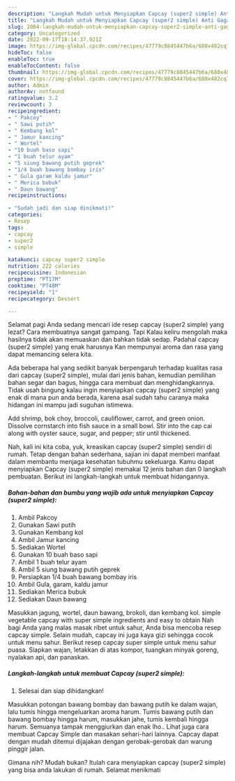 ```yaml
---
description: "Langkah Mudah untuk Menyiapkan Capcay (super2 simple) Anti Gagal"
title: "Langkah Mudah untuk Menyiapkan Capcay (super2 simple) Anti Gagal"
slug: 2064-langkah-mudah-untuk-menyiapkan-capcay-super2-simple-anti-gagal
category: Uncategorized
date: 2022-09-17T18:14:37.921Z
image: https://img-global.cpcdn.com/recipes/47779c8845447b6a/680x482cq70/capcay-super2-simple-foto-resep-utama.jpg
hideToc: false
enableToc: true
enableTocContent: false
thumbnail: https://img-global.cpcdn.com/recipes/47779c8845447b6a/680x482cq70/capcay-super2-simple-foto-resep-utama.jpg
cover: https://img-global.cpcdn.com/recipes/47779c8845447b6a/680x482cq70/capcay-super2-simple-foto-resep-utama.jpg
author: Admin
authorAv: notfound
ratingvalue: 3.2
reviewcount: 3
recipeingredient:
- " Pakcoy"
- " Sawi putih"
- " Kembang kol"
- " Jamur kancing"
- " Wortel"
- "10 buah baso sapi"
- "1 buah telur ayam"
- "5 siung bawang putih geprek"
- "1/4 buah bawang bombay iris"
- " Gula garam kaldu jamur"
- " Merica bubuk"
- " Daun bawang"
recipeinstructions:

- "Sudah jadi dan siap dinikmati!"
categories:
- Resep
tags:
- capcay
- super2
- simple

katakunci: capcay super2 simple 
nutrition: 222 calories
recipecuisine: Indonesian
preptime: "PT17M"
cooktime: "PT48M"
recipeyield: "1"
recipecategory: Dessert

---
```



Selamat pagi Anda sedang mencari ide resep capcay (super2 simple) yang lezat? Cara membuatnya sangat gampang. Tapi Kalau keliru mengolah maka hasilnya tidak akan memuaskan dan bahkan tidak sedap. Padahal capcay (super2 simple) yang enak harusnya Kan mempunyai aroma dan rasa yang dapat memancing selera kita.


Ada beberapa hal yang sedikit banyak berpengaruh terhadap kualitas rasa dari capcay (super2 simple), mulai dari jenis bahan, kemudian pemilihan bahan segar dan bagus, hingga cara membuat dan menghidangkannya. Tidak usah bingung kalau ingin menyiapkan capcay (super2 simple) yang enak di mana pun anda berada, karena asal sudah tahu caranya maka hidangan ini mampu jadi suguhan istimewa.

Add shrimp, bok choy, broccoli, cauliflower, carrot, and green onion. Dissolve cornstarch into fish sauce in a small bowl. Stir into the cap cai along with oyster sauce, sugar, and pepper; stir until thickened.


Nah, kali ini kita coba, yuk, kreasikan capcay (super2 simple) sendiri di rumah. Tetap dengan bahan sederhana, sajian ini dapat memberi manfaat dalam membantu menjaga kesehatan tubuhmu sekeluarga. Kamu dapat menyiapkan Capcay (super2 simple) memakai 12 jenis bahan dan 0 langkah pembuatan. Berikut ini langkah-langkah untuk membuat hidangannya.

<!--inarticleads1-->

##### Bahan-bahan dan bumbu yang wajib ada untuk menyiapkan Capcay (super2 simple):

1. Ambil  Pakcoy
1. Gunakan  Sawi putih
1. Gunakan  Kembang kol
1. Ambil  Jamur kancing
1. Sediakan  Wortel
1. Gunakan 10 buah baso sapi
1. Ambil 1 buah telur ayam
1. Ambil 5 siung bawang putih geprek
1. Persiapkan 1/4 buah bawang bombay iris
1. Ambil  Gula, garam, kaldu jamur
1. Sediakan  Merica bubuk
1. Sediakan  Daun bawang


Masukkan jagung, wortel, daun bawang, brokoli, dan kembang kol. simple vegetable capcay with super simple ingredients and easy to obtain Nah bagi Anda yang malas masak ribet untuk sahur, Anda bisa mencoba resep capcay simple. Selain mudah, capcay ini juga kaya gizi sehingga cocok untuk menu sahur. Berikut resep capcay super simple untuk menu sahur puasa. Siapkan wajan, letakkan di atas kompor, tuangkan minyak goreng, nyalakan api, dan panaskan. 

<!--inarticleads2-->

##### Langkah-langkah untuk membuat Capcay (super2 simple):


1. Selesai dan siap dihidangkan!

Masukkan potongan bawang bombay dan bawang putih ke dalam wajan, lalu tumis hingga mengeluarkan aroma harum. Tumis bawang putih dan bawang bombay hingga harum, masukkan jahe, tumis kembali hingga harum. Semuanya tampak menggiurkan dan enak lho.. Lihat juga cara membuat Capcay Simple dan masakan sehari-hari lainnya. Capcay dapat dengan mudah ditemui dijajakan dengan gerobak-gerobak dan warung pinggir jalan. 

Gimana nih? Mudah bukan? Itulah cara menyiapkan capcay (super2 simple) yang bisa anda lakukan di rumah. Selamat menikmati
